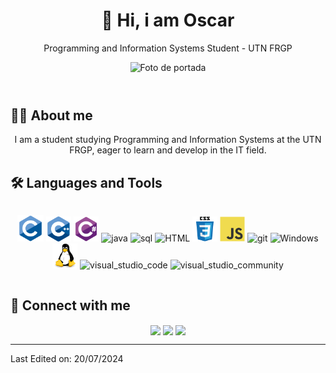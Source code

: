 <!DOCTYPE html>
<html lang="es">
<head>
    <meta charset="UTF-8">
    <meta name="viewport" content="width=device-width, initial-scale=1.0">
</head>
<body>
    <header>
        <h1>👋 Hi, i am Oscar</h1>
        <p align="center">Programming and Information Systems Student - UTN FRGP</p>
        <p align="center"><img src="https://informatecdigital.com/wp-content/uploads/2024/02/Imagen_2023-12-22-14_36_14-800x430-1.png.webp" alt="Foto de portada"></p>
    </header>
    <section id="about">
        <h2>🙋‍♀️ About me</h2>
        <p align="center">I am a student studying Programming and Information Systems at the UTN FRGP, eager to learn and develop in the IT field.</p>
    </section>
    <section id="skills">
        <h2>🛠️ Languages and Tools </h2>
        <div style="display: flex; gap: 10px;">
            <p align="center">
                <img src="https://raw.githubusercontent.com/devicons/devicon/master/icons/c/c-original.svg" alt="c" width="42" height="42"/>
                <img src="https://raw.githubusercontent.com/devicons/devicon/master/icons/cplusplus/cplusplus-original.svg" alt="cplusplus" width="40" height="40"/>
                <img src="https://raw.githubusercontent.com/devicons/devicon/master/icons/csharp/csharp-original.svg" alt="csharp" width="40" height="40"/> 
                <img src="https://cdn.worldvectorlogo.com/logos/java.svg" alt="java" width="40" height="40"/>
                <img src="https://upload.wikimedia.org/wikipedia/commons/d/d7/Sql_data_base_with_logo.svg" alt="sql" width="40" height="40"/>                
                <img src="https://upload.wikimedia.org/wikipedia/commons/thumb/6/61/HTML5_logo_and_wordmark.svg/512px-HTML5_logo_and_wordmark.svg.png" alt="HTML" width="40" height="40">
                <img src="https://raw.githubusercontent.com/devicons/devicon/master/icons/css3/css3-original-wordmark.svg" alt="css3" width="40" height="40"/>
                <img src="https://raw.githubusercontent.com/devicons/devicon/master/icons/javascript/javascript-original.svg" alt="javascript" width="40" height="40"/>
                <img src="https://www.vectorlogo.zone/logos/git-scm/git-scm-icon.svg" alt="git" width="40" height="40"/>
                <img src="https://cdn.worldvectorlogo.com/logos/windows-10-white--1.svg" alt="Windows" width="37" height="40">              
                <img src="https://raw.githubusercontent.com/devicons/devicon/master/icons/linux/linux-original.svg" alt="linux" width="40" height="40"/>
                <img src="https://upload.wikimedia.org/wikipedia/commons/thumb/9/9a/Visual_Studio_Code_1.35_icon.svg/2048px-Visual_Studio_Code_1.35_icon.svg.png" alt="visual_studio_code" width="40" height="40"/>
                <img src="https://upload.wikimedia.org/wikipedia/commons/c/cd/Visual_Studio_2017_Logo.svg" alt="visual_studio_community" width="40" height="40"/>
            </p>
        </div>
    </section>    
    <footer>
        <h2>🤝 Connect with me</h2>
            <p align="center">
                <a href = 'https://www.linkedin.com/in/oscar-principi'> <img width = '35px' align= 'center' src="https://raw.githubusercontent.com/rahulbanerjee26/githubAboutMeGenerator/main/icons/linked-in-alt.svg"/></a>
                <a href = 'mailto: principioscar89@gmail.com'> <img width = '45px' align= 'center' src="https://mailmeteor.com/logos/assets/PNG/Gmail_Logo_256px.png"/></a>
                <a href="https://api.whatsapp.com/send?phone=2213043135" target="_blank"> <img width = '45px' align= 'center' src="https://upload.wikimedia.org/wikipedia/commons/6/6b/WhatsApp.svg"> </a>
            </p>
    </footer>
</body>
</html>

----

Last Edited on: 20/07/2024
